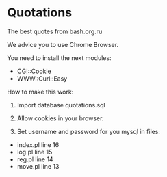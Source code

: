 Quotations
==========

The best quotes from bash.org.ru

We advice you to use Chrome Browser.

You need to install the next modules:

- CGI::Cookie
- WWW::Curl::Easy

How to  make this work:

1. Import database quotations.sql

2. Allow cookies in your browser.

3. Set username and password for you mysql in files:

- index.pl line 16
- log.pl line 15
- reg.pl line 14
- move.pl line 13
